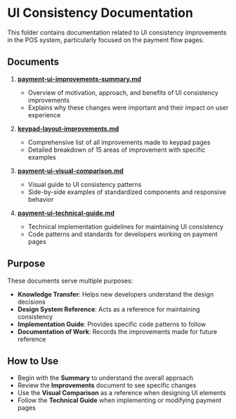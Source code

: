 # UI Consistency Documentation

This folder contains documentation related to UI consistency improvements in the POS system, particularly focused on the payment flow pages.

## Documents

1. **[payment-ui-improvements-summary.md](payment-ui-improvements-summary.md)**
   - Overview of motivation, approach, and benefits of UI consistency improvements
   - Explains why these changes were important and their impact on user experience

2. **[keypad-layout-improvements.md](keypad-layout-improvements.md)**
   - Comprehensive list of all improvements made to keypad pages
   - Detailed breakdown of 15 areas of improvement with specific examples

3. **[payment-ui-visual-comparison.md](payment-ui-visual-comparison.md)**
   - Visual guide to UI consistency patterns
   - Side-by-side examples of standardized components and responsive behavior

4. **[payment-ui-technical-guide.md](payment-ui-technical-guide.md)**
   - Technical implementation guidelines for maintaining UI consistency
   - Code patterns and standards for developers working on payment pages

## Purpose

These documents serve multiple purposes:

- **Knowledge Transfer**: Helps new developers understand the design decisions
- **Design System Reference**: Acts as a reference for maintaining consistency
- **Implementation Guide**: Provides specific code patterns to follow
- **Documentation of Work**: Records the improvements made for future reference

## How to Use

- Begin with the **Summary** to understand the overall approach
- Review the **Improvements** document to see specific changes
- Use the **Visual Comparison** as a reference when designing UI elements
- Follow the **Technical Guide** when implementing or modifying payment pages